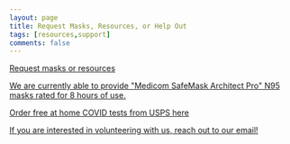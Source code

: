 ```yaml
---
layout: page
title: Request Masks, Resources, or Help Out
tags: [resources,support]
comments: false
---
```


[Request masks or resources](https://cryptpad.fr/form/#/2/form/view/Q3WD4eZv02IiFJL1LAFj3-tJYtOKkDaIGXxPH96eZ6U/)

[We are currently able to provide "Medicom SafeMask Architect Pro" N95 masks rated for 8 hours of use.](https://medicom.com/product/safemask-architect-pro/?v=67424fe6d9dd4) 

[Order free at home COVID tests from USPS here](https://covidtests.gov/)

[If you are interested in volunteering with us, reach out to our email!](mailto:greenvillescmaskbloc@proton.me)
